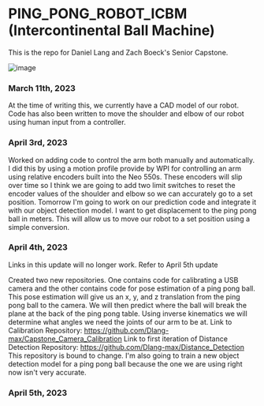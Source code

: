 # PING_PONG_ROBOT_ICBM (Intercontinental Ball Machine)

This is the repo for Daniel Lang and Zach Boeck's Senior Capstone. 




![image](https://user-images.githubusercontent.com/59770928/224519787-24003ce6-15b4-4854-8212-5fde6178273f.png)


### March 11th, 2023

  At the time of writing this, we currently have a CAD model of our robot. 
Code has also been written to move the shoulder and elbow of our robot using human input from a controller.

### April 3rd, 2023

  Worked on adding code to control the arm both manually and automatically. I did this by using a motion profile 
provide by WPI for controlling an arm using relative encoders built into the Neo 550s. These encoders will slip
over time so I think we are going to add two limit switches to reset the encoder values of the shoulder and elbow
so we can accurately go to a set position. Tomorrow I'm going to work on our prediction code and integrate it with
our object detection model. I want to get displacement to the ping pong ball in meters. This will allow us to move our 
robot to a set position using a simple conversion. 

### April 4th, 2023

Links in this update will no longer work. Refer to April 5th update

  Created two new repositories. One contains code for calibrating a USB camera and the other contains code for pose
 estimation of a ping pong ball. This pose estimation will give us an x, y, and z translation from the ping pong ball to
 the camera. We will then predict where the ball will break the plane at the back of the ping pong table. Using 
 inverse kinematics we will determine what angles we need the joints of our arm to be at. Link to Calibration Repository:
 https://github.com/Dlang-max/Capstone_Camera_Calibration Link to first iteration of Distance Detection Repository: 
 https://github.com/Dlang-max/Distance_Detection This repository is bound to change. I'm also going to train a new object
 detection model for a ping pong ball because the one we are using right now isn't very accurate. 
 
### April 5th, 2023
 


